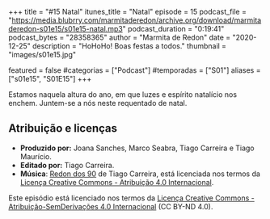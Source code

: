 +++
title = "#15 Natal"
itunes_title = "Natal"
episode = 15
podcast_file = "https://media.blubrry.com/marmitaderedon/archive.org/download/marmitaderedon-s01e15/s01e15-natal.mp3"
podcast_duration = "0:19:41"
podcast_bytes = "28358365"
author = "Marmita de Redon"
date = "2020-12-25"
description = "HoHoHo! Boas festas a todos."
thumbnail = "images/s01e15.jpg"

featured = false
#categorias = ["Podcast"]
#temporadas = ["S01"]
aliases = ["s01e15", "S01E15"]
+++

Estamos naquela altura do ano, em que luzes e espírito natalício nos enchem.
Juntem-se a nós neste requentado de natal.



## Atribuição e licenças
- **Produzido por:** Joana Sanches, Marco Seabra, Tiago Carreira e Tiago Maurício.
- **Editado por:** Tiago Carreira.
- **Música**: [Redon dos 90](https://archive.org/details/redon90) de Tiago Carreira, está licenciada nos termos da [Licença Creative Commons - Atribuição 4.0 Internacional](http://creativecommons.org/licenses/by/4.0/).

Este episódio está licenciado nos termos da [Licença Creative Commons - Atribuição-SemDerivações 4.0 Internacional](https://creativecommons.org/licenses/by-nd/4.0/) (CC BY-ND 4.0).

